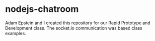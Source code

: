 # nodejs-chatroom
Adam Epstein and I created this repository for our Rapid Prototype and Development class.
The socket.io communication was based class examples.
